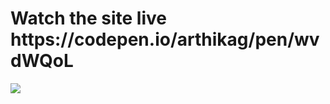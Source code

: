 <h1>Watch the site live<br>
https://codepen.io/arthikag/pen/wvdWQoL</h1>
<img src="https://i.pinimg.com/originals/5e/e4/4d/5ee44daed95a11400250d1aefc75f5d6.gif">
